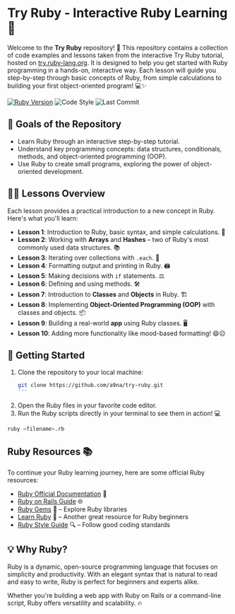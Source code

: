 # Try Ruby - Interactive Ruby Learning 🌟

Welcome to the **Try Ruby** repository! 🚀 This repository contains a collection of code examples and lessons taken from the interactive Try Ruby tutorial, hosted on [try.ruby-lang.org](https://try.ruby-lang.org/). It is designed to help you get started with Ruby programming in a hands-on, interactive way. Each lesson will guide you step-by-step through basic concepts of Ruby, from simple calculations to building your first object-oriented program! 💻✨

[![Ruby Version](https://img.shields.io/badge/Ruby-3.1.0-red.svg)](https://www.ruby-lang.org/)
![Code Style](https://img.shields.io/badge/code_style-ruby-9146A6.svg)
![Last Commit](https://img.shields.io/github/last-commit/a9na/try-ruby.svg)

## 🎯 Goals of the Repository

- Learn Ruby through an interactive step-by-step tutorial.
- Understand key programming concepts: data structures, conditionals, methods, and object-oriented programming (OOP).
- Use Ruby to create small programs, exploring the power of object-oriented development.

## 🧑‍💻 Lessons Overview

Each lesson provides a practical introduction to a new concept in Ruby. Here's what you'll learn:

- **Lesson 1**: Introduction to Ruby, basic syntax, and simple calculations. 🔢
- **Lesson 2**: Working with **Arrays** and **Hashes** – two of Ruby's most commonly used data structures. 📚
- **Lesson 3**: Iterating over collections with `.each`. 🔄
- **Lesson 4**: Formatting output and printing in Ruby. 🖨️
- **Lesson 5**: Making decisions with `if` statements. ⚖️
- **Lesson 6**: Defining and using methods. 🛠️
- **Lesson 7**: Introduction to **Classes** and **Objects** in Ruby. 🏗️
- **Lesson 8**: Implementing **Object-Oriented Programming (OOP)** with classes and objects. 📦
- **Lesson 9**: Building a real-world **app** using Ruby classes. 🖥️
- **Lesson 10**: Adding more functionality like mood-based formatting! 😄☹️

## 🚀 Getting Started

1. Clone the repository to your local machine:
   ```bash
   git clone https://github.com/a9na/try-ruby.git
   '''

2. Open the Ruby files in your favorite code editor.
3. Run the Ruby scripts directly in your terminal to see them in action! 💻
  ```bash
  ruby <filename>.rb
  ```
## Ruby Resources 📚

To continue your Ruby learning journey, here are some official Ruby resources:

- [Ruby Official Documentation](https://www.ruby-lang.org/en/documentation/) 📖
- [Ruby on Rails Guide](https://guides.rubyonrails.org/) 🌐
- [Ruby Gems](https://rubygems.org/) 🔧 – Explore Ruby libraries
- [Learn Ruby](https://learnrubythehardway.org/) 📘 – Another great resource for Ruby beginners
- [Ruby Style Guide](https://rubystyle.guide/) 🔍 – Follow good coding standards

## 💡 Why Ruby?
Ruby is a dynamic, open-source programming language that focuses on simplicity and productivity. With an elegant syntax that is natural to read and easy to write, Ruby is perfect for beginners and experts alike.

Whether you're building a web app with Ruby on Rails or a command-line script, Ruby offers versatility and scalability. 🔥

